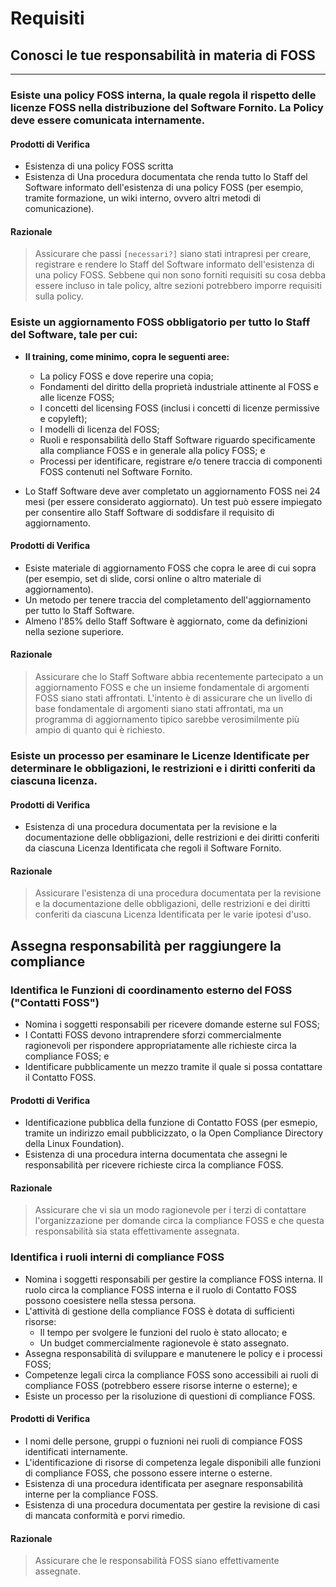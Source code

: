 
# Requisiti

## Conosci le tue responsabilità in materia di FOSS
---------------------------------------------------------------------------------------------------------------------------------

### **Esiste una policy FOSS interna, la quale regola il rispetto delle licenze FOSS nella distribuzione del Software Fornito.** La Policy deve essere comunicata internamente.

#### Prodotti di Verifica

* Esistenza di una policy FOSS scritta
* Esistenza di Una procedura documentata che renda tutto lo Staff del Software informato dell'esistenza di una policy FOSS (per esempio, tramite formazione, un wiki interno, ovvero altri metodi di comunicazione).

#### Razionale

> Assicurare che passi `[necessari?]` siano stati intrapresi per creare, registrare e rendere lo Staff del Software informato dell'esistenza di una policy FOSS. Sebbene qui non sono forniti requisiti su cosa debba essere incluso in tale policy, altre sezioni potrebbero imporre requisiti sulla policy.

<!-- nuovo paragrafo (duplicare) -->
### Esiste un aggiornamento FOSS obbligatorio per tutto lo Staff del Software, tale per cui:
- **Il training, come minimo, copra le seguenti aree:**

    - La policy FOSS e dove reperire una copia;
    - Fondamenti del diritto della proprietà industriale attinente al FOSS e alle licenze FOSS;
    - I concetti del licensing FOSS (inclusi i concetti di licenze permissive e copyleft);
    - I modelli di licenza del FOSS;
    - Ruoli e responsabilità dello Staff Software riguardo specificamente alla compliance FOSS e in generale alla policy FOSS; e
    - Processi per identificare, registrare e/o tenere traccia di componenti FOSS contenuti nel Software Fornito.

- Lo Staff Software deve aver completato un aggiornamento FOSS nei 24 mesi (per essere considerato aggiornato). Un test può essere impiegato per consentire allo Staff Software di soddisfare il requisito di aggiornamento.

#### Prodotti di Verifica

* Esiste materiale di aggiornamento FOSS che copra le aree di cui sopra (per esempio, set di slide, corsi online o altro materiale di aggiornamento).
* Un metodo per tenere traccia del completamento dell'aggiornamento per tutto lo Staff Software.
* Almeno l'85% dello Staff Software è aggiornato, come da definizioni nella sezione superiore.

#### Razionale

> Assicurare che lo Staff Software abbia recentemente partecipato a un aggiornamento FOSS e che un insieme fondamentale di argomenti FOSS siano stati affrontati. L'intento è di assicurare che un livello di base fondamentale di argomenti siano stati affrontati, ma un programma di aggiornamento tipico sarebbe verosimilmente più ampio di quanto qui è richiesto.

### Esiste un processo per esaminare le Licenze Identificate per determinare le obbligazioni, le restrizioni e i diritti conferiti da ciascuna licenza.

#### Prodotti di Verifica

* Esistenza di una procedura documentata per la revisione e la documentazione delle obbligazioni, delle restrizioni e dei diritti conferiti da ciascuna Licenza Identificata che regoli il Software Fornito.

#### Razionale

> Assicurare l'esistenza di una procedura documentata per la revisione e la documentazione delle obbligazioni, delle restrizioni e dei diritti conferiti da ciascuna Licenza Identificata per le varie ipotesi d'uso.

## Assegna responsabilità per raggiungere la compliance

### Identifica le Funzioni di coordinamento esterno del FOSS ("Contatti FOSS")

* Nomina i soggetti responsabili per ricevere domande esterne sul FOSS;
* I Contatti FOSS devono intraprendere sforzi commercialmente ragionevoli per rispondere appropriatamente alle richieste circa la compliance FOSS; e
* Identificare pubblicamente un mezzo tramite il quale si possa contattare il Contatto FOSS.

#### Prodotti di Verifica

- Identificazione pubblica della funzione di Contatto FOSS (per esmepio, tramite un indirizzo email pubblicizzato, o la Open Compliance Directory della Linux Foundation).
- Esistenza di una procedura interna documentata che assegni le responsabilità per ricevere richieste circa la compliance FOSS.

#### Razionale

> Assicurare che vi sia un modo ragionevole per i terzi di contattare l'organizzazione per domande circa la compliance FOSS e che questa responsabilità sia stata effettivamente assegnata.

### Identifica i ruoli interni di compliance FOSS

* Nomina i soggetti responsabili per gestire la compliance FOSS interna. Il ruolo circa la compliance FOSS interna e il ruolo di Contatto FOSS possono coesistere nella stessa persona.
* L'attività di gestione della compliance FOSS è dotata di sufficienti risorse:
    * Il tempo per svolgere le funzioni del ruolo è stato allocato; e
    * Un budget commercialmente ragionevole è stato assegnato.
* Assegna responsabilità di sviluppare e manutenere le policy e i processi FOSS;
* Competenze legali circa la compliance FOSS sono accessibili ai ruoli di compliance FOSS (potrebbero essere risorse interne o esterne); e
* Esiste un processo per la risoluzione di questioni di compliance FOSS.

#### Prodotti di Verifica

- I nomi delle persone, gruppi o fuznioni nei ruoli di compiance FOSS identificati internamente.
- L'identificazione di risorse di competenza legale disponibili alle funzioni di compliance FOSS, che possono essere interne o esterne.
- Esistenza di una procedura identificata per asegnare responsabilità interne per la compliance FOSS.
- Esistenza di una procedura documentata per gestire la revisione di casi di mancata conformità e porvi rimedio.

#### Razionale

> Assicurare che le responsabilità FOSS siano effettivamente assegnate.

<!-- FIXME continuare con il resto  -->
